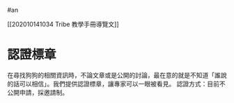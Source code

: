 #an 

[[202010141034 Tribe 教學手冊導覽文]]

# 認證標章
在尋找狗狗的相關資訊時，不論文章或是公開的討論，最在意的就是不知道「誰說的話可以相信」。我們提供認證標章，讓專家可以一眼被看見。
認證方式：目前不公開申請，採邀請制。